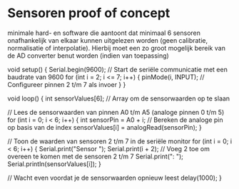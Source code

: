 # Sensoren proof of concept

minimale hard- en software die aantoont dat minimaal 6 sensoren onafhankelijk van elkaar kunnen uitgelezen worden (geen calibratie, normalisatie of interpolatie). Hierbij moet een zo groot mogelijk bereik van de AD converter benut worden (indien van toepassing)


void setup() {
  Serial.begin(9600); // Start de seriële communicatie met een baudrate van 9600
  for (int i = 2; i <= 7; i++) {
    pinMode(i, INPUT); // Configureer pinnen 2 t/m 7 als invoer
  }
}

void loop() {
  int sensorValues[6]; // Array om de sensorwaarden op te slaan

  // Lees de sensorwaarden van pinnen A0 t/m A5 (analoge pinnen 0 t/m 5)
  for (int i = 0; i < 6; i++) {
    int sensorPin = A0 + i; // Bereken de analoge pin op basis van de index
    sensorValues[i] = analogRead(sensorPin);
  }

  // Toon de waarden van sensoren 2 t/m 7 in de seriële monitor
  for (int i = 0; i < 6; i++) {
    Serial.print("Sensor ");
    Serial.print(i + 2); // Voeg 2 toe om overeen te komen met de sensoren 2 t/m 7
    Serial.print(": ");
    Serial.println(sensorValues[i]);
  }

  // Wacht even voordat je de sensorwaarden opnieuw leest
  delay(1000);
}
